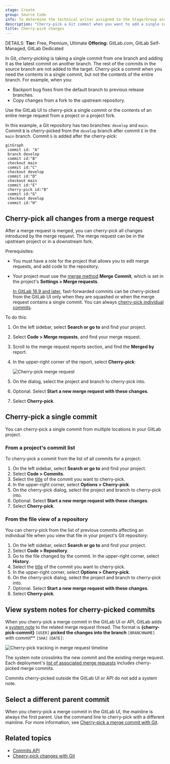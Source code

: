 ```yaml
---
stage: Create
group: Source Code
info: To determine the technical writer assigned to the Stage/Group associated with this page, see https://handbook.gitlab.com/handbook/product/ux/technical-writing/#assignments
description: "Cherry-pick a Git commit when you want to add a single commit from one branch to another."
title: Cherry-pick changes
---
```


DETAILS:
**Tier:** Free, Premium, Ultimate
**Offering:** GitLab.com, GitLab Self-Managed, GitLab Dedicated

In Git, *cherry-picking* is taking a single commit from one branch and adding it
as the latest commit on another branch. The rest of the commits in the source branch
are not added to the target. Cherry-pick a commit when you need the
contents in a single commit, but not the contents of the entire branch. For example,
when you:

- Backport bug fixes from the default branch to previous release branches.
- Copy changes from a fork to the upstream repository.

Use the GitLab UI to cherry-pick a single commit or the contents of an entire merge request
from a project or a project fork.

In this example, a Git repository has two branches: `develop` and `main`.
Commit `B` is cherry-picked from the `develop` branch after commit `E` in the `main` branch.
Commit `G` is added after the cherry-pick:

```mermaid
gitGraph
 commit id: "A"
 branch develop
 commit id:"B"
 checkout main
 commit id:"C"
 checkout develop
 commit id:"D"
 checkout main
 commit id:"E"
 cherry-pick id:"B"
 commit id:"G"
 checkout develop
 commit id:"H"
```

## Cherry-pick all changes from a merge request

After a merge request is merged, you can cherry-pick all changes introduced
by the merge request. The merge request can be in the upstream project or in
a downstream fork.

Prerequisites:

- You must have a role for the project that allows you to edit merge requests, and add
  code to the repository.
- Your project must use the [merge method](methods/index.md#fast-forward-merge) **Merge Commit**,
  which is set in the project's **Settings > Merge requests**.

  [In GitLab 16.9 and later](https://gitlab.com/gitlab-org/gitlab/-/issues/142152), fast-forwarded
  commits can be cherry-picked from the GitLab UI only when they are squashed or when the
  merge request contains a single commit.
  You can always [cherry-pick individual commits](#cherry-pick-a-single-commit).

To do this:

1. On the left sidebar, select **Search or go to** and find your project.
1. Select **Code > Merge requests**, and find your merge request.
1. Scroll to the merge request reports section, and find the **Merged by** report.
1. In the upper-right corner of the report, select **Cherry-pick**:

   ![Cherry-pick merge request](img/cherry_pick_v15_4.png)
1. On the dialog, select the project and branch to cherry-pick into.
1. Optional. Select **Start a new merge request with these changes**.
1. Select **Cherry-pick**.

## Cherry-pick a single commit

You can cherry-pick a single commit from multiple locations in your GitLab project.

### From a project's commit list

To cherry-pick a commit from the list of all commits for a project:

1. On the left sidebar, select **Search or go to** and find your project.
1. Select **Code > Commits**.
1. Select the [title](https://git-scm.com/docs/git-commit#_discussion) of the commit you want to cherry-pick.
1. In the upper-right corner, select **Options > Cherry-pick**.
1. On the cherry-pick dialog, select the project and branch to cherry-pick into.
1. Optional. Select **Start a new merge request with these changes**.
1. Select **Cherry-pick**.

### From the file view of a repository

You can cherry-pick from the list of previous commits affecting an individual file
when you view that file in your project's Git repository:

1. On the left sidebar, select **Search or go to** and find your project.
1. Select **Code > Repository**.
1. Go to the file changed by the commit. In the upper-right corner, select **History**.
1. Select the [title](https://git-scm.com/docs/git-commit#_discussion)
   of the commit you want to cherry-pick.
1. In the upper-right corner, select **Options > Cherry-pick**.
1. On the cherry-pick dialog, select the project and branch to cherry-pick into.
1. Optional. Select **Start a new merge request with these changes**.
1. Select **Cherry-pick**.

## View system notes for cherry-picked commits

When you cherry-pick a merge commit in the GitLab UI or API, GitLab adds a [system note](../system_notes.md)
to the related merge request thread. The format is **{cherry-pick-commit}**
`[USER]` **picked the changes into the branch** `[BRANCHNAME]` with commit** `[SHA]` `[DATE]`:

![Cherry-pick tracking in merge request timeline](img/cherry_pick_mr_timeline_v15_4.png)

The system note crosslinks the new commit and the existing merge request.
Each deployment's [list of associated merge requests](../../../api/deployments.md#list-of-merge-requests-associated-with-a-deployment)
includes cherry-picked merge commits.

Commits cherry-picked outside the GitLab UI or API do not add a system note.

## Select a different parent commit

When you cherry-pick a merge commit in the GitLab UI, the mainline is always the
first parent. Use the command line to cherry-pick with a different mainline. For more information, see [Cherry-pick a merge commit with Git](../../../topics/git/cherry_pick.md#cherry-pick-a-merge-commit).

## Related topics

- [Commits API](../../../api/commits.md#cherry-pick-a-commit)
- [Cheery-pick changes with Git](../../../topics/git/cherry_pick.md)
